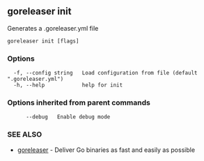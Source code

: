 ## goreleaser init

Generates a .goreleaser.yml file

```
goreleaser init [flags]
```

### Options

```
  -f, --config string   Load configuration from file (default ".goreleaser.yml")
  -h, --help            help for init
```

### Options inherited from parent commands

```
      --debug   Enable debug mode
```

### SEE ALSO

* [goreleaser](goreleaser.md)	 - Deliver Go binaries as fast and easily as possible

